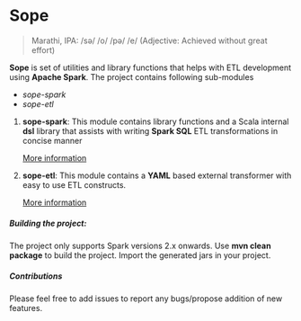 
Sope
====

> Marathi, IPA: /sə/ /o/ /pə/ /e/ (Adjective: Achieved without great effort)

**Sope** is set of utilities and library functions that helps with ETL development using **Apache Spark**.
The project contains following sub-modules
- *sope-spark*
- *sope-etl*

1. **sope-spark**:
 This module contains library functions and a Scala internal **dsl** library that assists with writing **Spark SQL** ETL transformations in concise manner
 
    [More information](sope-spark/README.md)
 
2. **sope-etl**:
 This module contains a **YAML** based external transformer with easy to use ETL constructs.
 
    [More information](sope-etl/README.md)


##### Building the project:
The project only supports Spark versions 2.x onwards.
Use **mvn clean package** to build the project. Import the generated jars in your project.

##### Contributions
Please feel free to add issues to report any bugs/propose addition of new features.